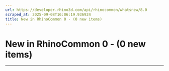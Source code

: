 ```yaml
---
url: https://developer.rhino3d.com/api/rhinocommon/whatsnew/8.0
scraped_at: 2025-09-08T16:06:19.936924
title: New in RhinoCommon 0 - (0 new items)
---
```


# New in RhinoCommon 0 - (0 new items)

* * *

